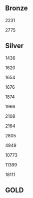 ## Bronze

2231

2775

## Silver

1436

1620

1654

1676

1874

1966

2108

2164

2805

4949

10773

11399

18111

## GOLD
